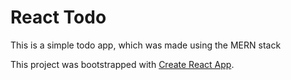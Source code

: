 # React Todo

This is a simple todo app, which was made using the MERN stack

This project was bootstrapped with [Create React App](https://github.com/facebook/create-react-app).


